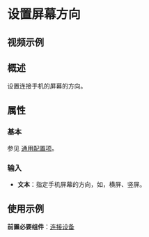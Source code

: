 # 设置屏幕方向

## 视频示例

## 概述

设置连接手机的屏幕的方向。

## 属性

### 基本

参见 [通用配置项](../Appendix/CommonConfigurationItems.md)。

### 输入

- **文本**：指定手机屏幕的方向，如，横屏、竖屏。

## 使用示例

**前置必要组件**：[连接设备](./MobileConnect.md)
